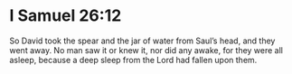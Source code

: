 # I Samuel 26:12

So David took the spear and the jar of water from Saul’s head, and they went away. No man saw it or knew it, nor did any awake, for they were all asleep, because a deep sleep from the Lord had fallen upon them.
